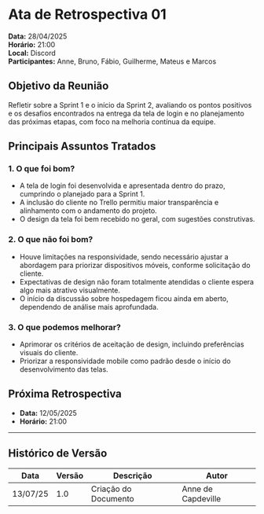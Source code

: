# Ata de Retrospectiva 01

**Data:** 28/04/2025  
**Horário:** 21:00  
**Local:** Discord  
**Participantes:** Anne, Bruno, Fábio, Guilherme, Mateus e Marcos

## Objetivo da Reunião

Refletir sobre a Sprint 1 e o início da Sprint 2, avaliando os pontos positivos e os desafios encontrados na entrega da tela de login e no planejamento das próximas etapas, com foco na melhoria contínua da equipe.

## Principais Assuntos Tratados

### 1. O que foi bom?

- A tela de login foi desenvolvida e apresentada dentro do prazo, cumprindo o planejado para a Sprint 1.
- A inclusão do cliente no Trello permitiu maior transparência e alinhamento com o andamento do projeto.
- O design da tela foi bem recebido no geral, com sugestões construtivas.

### 2. O que não foi bom?

- Houve limitações na responsividade, sendo necessário ajustar a abordagem para priorizar dispositivos móveis, conforme solicitação do cliente.
- Expectativas de design não foram totalmente atendidas o cliente espera algo mais atrativo visualmente.
- O início da discussão sobre hospedagem ficou ainda em aberto, dependendo de análise mais aprofundada.

### 3. O que podemos melhorar?

- Aprimorar os critérios de aceitação de design, incluindo preferências visuais do cliente.
- Priorizar a responsividade mobile como padrão desde o início do desenvolvimento das telas.

## Próxima Retrospectiva

- **Data:** 12/05/2025
- **Horário:** 21:00

---

## Histórico de Versão

| Data     | Versão | Descrição            | Autor              |
| -------- | ------ | -------------------- | ------------------ |
| 13/07/25 | 1.0    | Criação do Documento | Anne de Capdeville |
